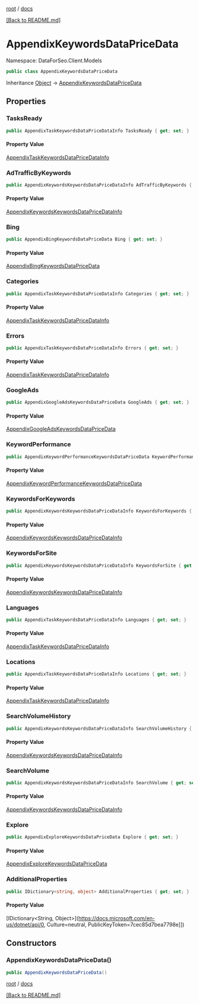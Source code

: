 [root](./../ "root") / [docs](./ "docs")

[[Back to README.md]](./../README.md "[Back to README.md]")

# AppendixKeywordsDataPriceData

Namespace: DataForSeo.Client.Models

```csharp
public class AppendixKeywordsDataPriceData
```

Inheritance [Object](https://docs.microsoft.com/en-us/dotnet/api/Object) → [AppendixKeywordsDataPriceData](./AppendixKeywordsDataPriceData.md)

## Properties

### **TasksReady**

```csharp
public AppendixTaskKeywordsDataPriceDataInfo TasksReady { get; set; }
```

#### Property Value

[AppendixTaskKeywordsDataPriceDataInfo](./AppendixTaskKeywordsDataPriceDataInfo.md)<br>

### **AdTrafficByKeywords**

```csharp
public AppendixKeywordsKeywordsDataPriceDataInfo AdTrafficByKeywords { get; set; }
```

#### Property Value

[AppendixKeywordsKeywordsDataPriceDataInfo](./AppendixKeywordsKeywordsDataPriceDataInfo.md)<br>

### **Bing**

```csharp
public AppendixBingKeywordsDataPriceData Bing { get; set; }
```

#### Property Value

[AppendixBingKeywordsDataPriceData](./AppendixBingKeywordsDataPriceData.md)<br>

### **Categories**

```csharp
public AppendixTaskKeywordsDataPriceDataInfo Categories { get; set; }
```

#### Property Value

[AppendixTaskKeywordsDataPriceDataInfo](./AppendixTaskKeywordsDataPriceDataInfo.md)<br>

### **Errors**

```csharp
public AppendixTaskKeywordsDataPriceDataInfo Errors { get; set; }
```

#### Property Value

[AppendixTaskKeywordsDataPriceDataInfo](./AppendixTaskKeywordsDataPriceDataInfo.md)<br>

### **GoogleAds**

```csharp
public AppendixGoogleAdsKeywordsDataPriceData GoogleAds { get; set; }
```

#### Property Value

[AppendixGoogleAdsKeywordsDataPriceData](./AppendixGoogleAdsKeywordsDataPriceData.md)<br>

### **KeywordPerformance**

```csharp
public AppendixKeywordPerformanceKeywordsDataPriceData KeywordPerformance { get; set; }
```

#### Property Value

[AppendixKeywordPerformanceKeywordsDataPriceData](./AppendixKeywordPerformanceKeywordsDataPriceData.md)<br>

### **KeywordsForKeywords**

```csharp
public AppendixKeywordsKeywordsDataPriceDataInfo KeywordsForKeywords { get; set; }
```

#### Property Value

[AppendixKeywordsKeywordsDataPriceDataInfo](./AppendixKeywordsKeywordsDataPriceDataInfo.md)<br>

### **KeywordsForSite**

```csharp
public AppendixKeywordsKeywordsDataPriceDataInfo KeywordsForSite { get; set; }
```

#### Property Value

[AppendixKeywordsKeywordsDataPriceDataInfo](./AppendixKeywordsKeywordsDataPriceDataInfo.md)<br>

### **Languages**

```csharp
public AppendixTaskKeywordsDataPriceDataInfo Languages { get; set; }
```

#### Property Value

[AppendixTaskKeywordsDataPriceDataInfo](./AppendixTaskKeywordsDataPriceDataInfo.md)<br>

### **Locations**

```csharp
public AppendixTaskKeywordsDataPriceDataInfo Locations { get; set; }
```

#### Property Value

[AppendixTaskKeywordsDataPriceDataInfo](./AppendixTaskKeywordsDataPriceDataInfo.md)<br>

### **SearchVolumeHistory**

```csharp
public AppendixKeywordsKeywordsDataPriceDataInfo SearchVolumeHistory { get; set; }
```

#### Property Value

[AppendixKeywordsKeywordsDataPriceDataInfo](./AppendixKeywordsKeywordsDataPriceDataInfo.md)<br>

### **SearchVolume**

```csharp
public AppendixKeywordsKeywordsDataPriceDataInfo SearchVolume { get; set; }
```

#### Property Value

[AppendixKeywordsKeywordsDataPriceDataInfo](./AppendixKeywordsKeywordsDataPriceDataInfo.md)<br>

### **Explore**

```csharp
public AppendixExploreKeywordsDataPriceData Explore { get; set; }
```

#### Property Value

[AppendixExploreKeywordsDataPriceData](./AppendixExploreKeywordsDataPriceData.md)<br>

### **AdditionalProperties**

```csharp
public IDictionary<string, object> AdditionalProperties { get; set; }
```

#### Property Value

[IDictionary&lt;String, Object&gt;](https://docs.microsoft.com/en-us/dotnet/api/0, Culture=neutral, PublicKeyToken=7cec85d7bea7798e]])<br>

## Constructors

### **AppendixKeywordsDataPriceData()**

```csharp
public AppendixKeywordsDataPriceData()
```

[root](./../ "root") / [docs](./ "docs")

[[Back to README.md]](./../README.md "[Back to README.md]")
